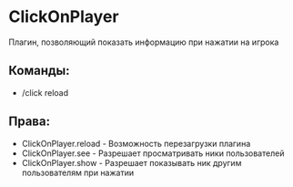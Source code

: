 # ClickOnPlayer
Плагин, позволяющий показать информацию при нажатии на игрока

## Команды:

- /click reload

## Права:

- ClickOnPlayer.reload - Возможность перезагрузки плагина
- ClickOnPlayer.see - Разрешает просматривать ники пользователей
- ClickOnPlayer.show - Разрешает показывать ник другим пользователям при нажатии

